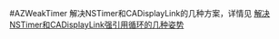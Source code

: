 #AZWeakTimer
解决NSTimer和CADisplayLink的几种方案，详情见 [解决NSTimer和CADisplayLink强引用循环的几种姿势](http://www.jianshu.com/p/45481ac0b5d5)